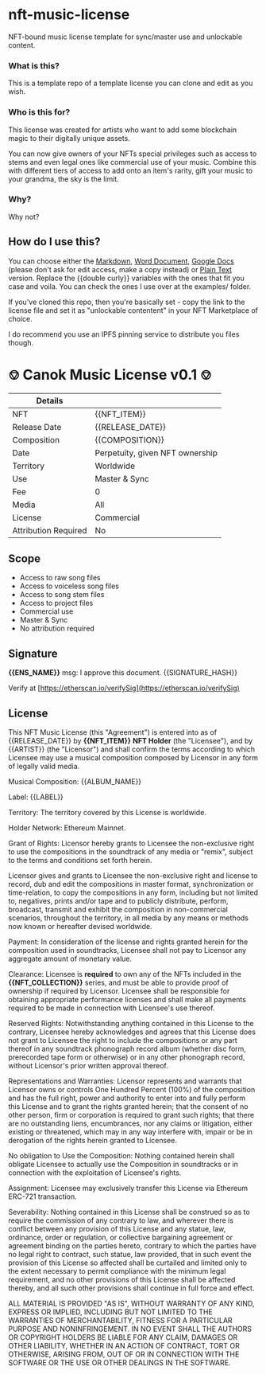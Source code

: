 # nft-music-license
NFT-bound music license template for sync/master use and unlockable content.

### What is this?
This is a template repo of a template license you can clone and edit as you wish.

### Who is this for?
This license was created for artists who want to add some blockchain magic to their digitally unique assets. 

You can now give owners of your NFTs special privileges such as access to stems and even legal ones like commercial use of your music. Combine this with different tiers of access to add onto an item's rarity, gift your music to your grandma, the sky is the limit.

### Why?
Why not?

## How do I use this?
You can choose either the [Markdown](https://github.com/canokaue/nft-music-license#-canok-music-license-v01-), [Word Document](https://github.com/canokaue/nft-music-license/blob/main/canokml_template.docx), [Google Docs](https://docs.google.com/document/d/1FcKZqoY-uug9LSyQuwrYRFcXhCorQbzpZxDQ07zOXc8/edit?usp=sharing) (please don't ask for edit access, make a copy instead) or [Plain Text](https://github.com/canokaue/nft-music-license/blob/main/LICENSE) version. Replace the {{double curly}} variables with the ones that fit you case and voila. You can check the ones I use over at the examples/ folder. 

If you've cloned this repo, then you're basically set - copy the link to the license file and set it as "unlockable contentent" in your NFT Marketplace of choice.

I do recommend you use an IPFS pinning service to distribute you files though.

# ⎊ Canok Music License v0.1 ⎊

| Details | |
| ------ | ------ |
| NFT |  {{NFT_ITEM}}|
| Release Date |  {{RELEASE_DATE}}|
| Composition | {{COMPOSITION}}|
| Date | Perpetuity, given NFT ownership |
| Territory | Worldwide |
| Use | Master &amp; Sync |
| Fee | 0 |
| Media | All |
| License | Commercial |
| Attribution Required | No |

## Scope

- Access to raw song files
- Access to voiceless song files
- Access to song stem files
- Access to project files
- Commercial use
- Master &amp; Sync
- No attribution required

## Signature

**{{ENS_NAME}}** 
msg: I approve this document.
{{SIGNATURE_HASH}}

Verify at [https://etherscan.io/verifySig](https://etherscan.io/verifySig)

## License

This NFT Music License (this &quot;Agreement&quot;) is entered into as of {{RELEASE\_DATE}} by **{{NFT\_ITEM}}**  **NFT Holder** (the &quot;Licensee&quot;), and by {{ARTIST}} (the &quot;Licensor&quot;) and shall confirm the terms according to which Licensee may use a musical composition composed by Licensor in any form of legally valid media.

Musical Composition: {{ALBUM\_NAME}}

Label: {{LABEL}}

Territory: The territory covered by this License is worldwide.

Holder Network: Ethereum Mainnet.

Grant of Rights: Licensor hereby grants to Licensee the non-exclusive right to use the compositions in the soundtrack of any media or &quot;remix&quot;, subject to the terms and conditions set forth herein.

Licensor gives and grants to Licensee the non-exclusive right and license to record, dub and edit the compositions in master format, synchronization or time-relation, to copy the compositions in any form, including but not limited to, negatives, prints and/or tape and to publicly distribute, perform, broadcast, transmit and exhibit the composition in non-commercial scenarios, throughout the territory, in all media by any means or methods now known or hereafter devised worldwide.

Payment: In consideration of the license and rights granted herein for the composition used in soundtracks, Licensee shall not pay to Licensor any aggregate amount of monetary value.

Clearance: Licensee is **required** to own any of the NFTs included in the **{{NFT\_COLLECTION}}** series, and must be able to provide proof of ownership if required by Licensor. Licensee shall be responsible for obtaining appropriate performance licenses and shall make all payments required to be made in connection with Licensee&#39;s use thereof.

Reserved Rights: Notwithstanding anything contained in this License to the contrary, Licensee hereby acknowledges and agrees that this License does not grant to Licensee the right to include the compositions or any part thereof in any soundtrack phonograph record album (whether disc form, prerecorded tape form or otherwise) or in any other phonograph record, without Licensor&#39;s prior written approval thereof.

Representations and Warranties: Licensor represents and warrants that Licensor owns or controls One Hundred Percent (100%) of the composition and has the full right, power and authority to enter into and fully perform this License and to grant the rights granted herein; that the consent of no other person, firm or corporation is required to grant such rights; that there are no outstanding liens, encumbrances, nor any claims or litigation, either existing or threatened, which may in any way interfere with, impair or be in derogation of the rights herein granted to Licensee.

No obligation to Use the Composition: Nothing contained herein shall obligate Licensee to actually use the Composition in soundtracks or in connection with the exploitation of Licensee&#39;s rights.

Assignment: Licensee may exclusively transfer this License via Ethereum ERC-721 transaction.

Severability: Nothing contained in this License shall be construed so as to require the commission of any contrary to law, and wherever there is conflict between any provision of this License and any statue, law, ordinance, order or regulation, or collective bargaining agreement or agreement binding on the parties hereto, contrary to which the parties have no legal right to contract, such statue, law provided, that in such event the provision of this License so affected shall be curtailed and limited only to the extent necessary to permit compliance with the minimum legal requirement, and no other provisions of this License shall be affected thereby, and all such other provisions shall continue in full force and effect.

ALL MATERIAL IS PROVIDED &quot;AS IS&quot;, WITHOUT WARRANTY OF ANY KIND, EXPRESS OR IMPLIED, INCLUDING BUT NOT LIMITED TO THE WARRANTIES OF MERCHANTABILITY, FITNESS FOR A PARTICULAR PURPOSE AND NONINFRINGEMENT. IN NO EVENT SHALL THE AUTHORS OR COPYRIGHT HOLDERS BE LIABLE FOR ANY CLAIM, DAMAGES OR OTHER LIABILITY, WHETHER IN AN ACTION OF CONTRACT, TORT OR OTHERWISE, ARISING FROM, OUT OF OR IN CONNECTION WITH THE SOFTWARE OR THE USE OR OTHER DEALINGS IN THE SOFTWARE.


